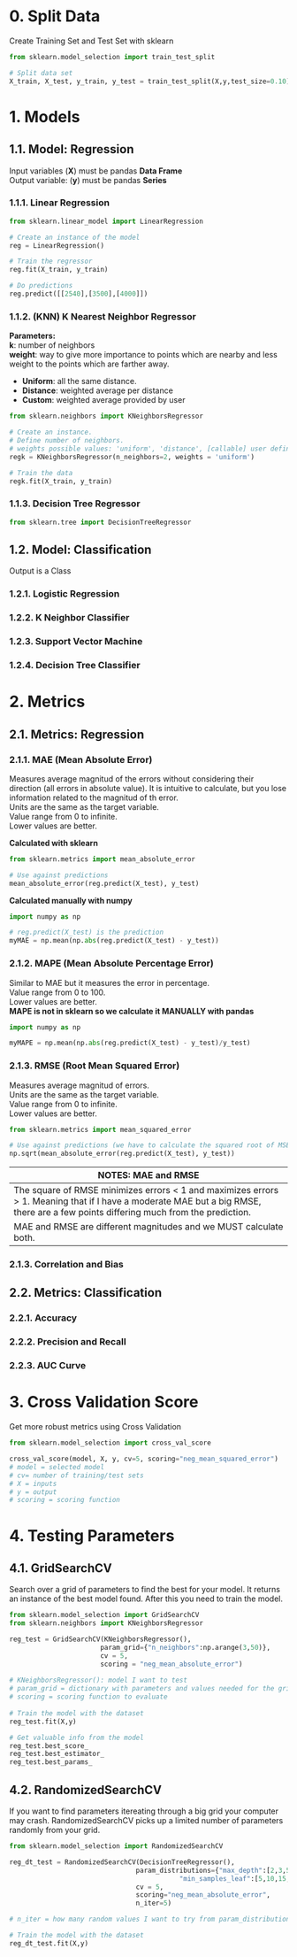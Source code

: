 # 0. Split Data
Create Training Set and Test Set with sklearn
```python
from sklearn.model_selection import train_test_split

# Split data set
X_train, X_test, y_train, y_test = train_test_split(X,y,test_size=0.10)
```

# 1. Models
## 1.1. Model: Regression
Input variables (**X**) must be pandas **Data Frame** <br />
Output variable: (**y**) must be pandas **Series**
### 1.1.1. Linear Regression
```python
from sklearn.linear_model import LinearRegression

# Create an instance of the model
reg = LinearRegression()

# Train the regressor
reg.fit(X_train, y_train)

# Do predictions
reg.predict([[2540],[3500],[4000]])

```
### 1.1.2. (KNN) K Nearest Neighbor Regressor
**Parameters:**<br />
**k**: number of neighbors <br />
**weight**: way to give more importance to points which are nearby and less weight to the points which are farther away. <br />
- **Uniform**: all the same distance.<br />
- **Distance**: weighted average per distance <br />
- **Custom**: weighted average provided by user

```python
from sklearn.neighbors import KNeighborsRegressor

# Create an instance.
# Define number of neighbors.
# weights possible values: 'uniform', 'distance', [callable] user defined function
regk = KNeighborsRegressor(n_neighbors=2, weights = 'uniform')

# Train the data
regk.fit(X_train, y_train)
```

### 1.1.3. Decision Tree Regressor

```python
from sklearn.tree import DecisionTreeRegressor
```
## 1.2. Model: Classification
Output is a Class

### 1.2.1. Logistic Regression
### 1.2.2. K Neighbor Classifier
### 1.2.3. Support Vector Machine
### 1.2.4. Decision Tree Classifier


# 2. Metrics
## 2.1. Metrics: Regression
### 2.1.1. MAE (Mean Absolute Error)
Measures average magnitud of the errors without considering their direction (all errors in absolute value).
It is intuitive to calculate, but you lose information related to the magnitud of th error.<br />
Units are the same as the target variable.<br />
Value range from 0 to infinite.<br />
Lower values are better.

**Calculated with sklearn**
```python
from sklearn.metrics import mean_absolute_error

# Use against predictions
mean_absolute_error(reg.predict(X_test), y_test)
```

**Calculated manually with numpy**
```python
import numpy as np

# reg.predict(X_test) is the prediction
myMAE = np.mean(np.abs(reg.predict(X_test) - y_test))
```

### 2.1.2. MAPE (Mean Absolute Percentage Error)
Similar to MAE but it measures the error in percentage.<br />
Value range from 0 to 100.<br />
Lower values are better.<br />
**MAPE is not in sklearn so we calculate it MANUALLY with pandas**
```python
import numpy as np

myMAPE = np.mean(np.abs(reg.predict(X_test) - y_test)/y_test)
```

### 2.1.3. RMSE (Root Mean Squared Error)
Measures average magnitud of errors.<br />
Units are the same as the target variable.<br />
Value range from 0 to infinite.<br />
Lower values are better.

```python
from sklearn.metrics import mean_squared_error

# Use against predictions (we have to calculate the squared root of MSE)
np.sqrt(mean_absolute_error(reg.predict(X_test), y_test))
```

| NOTES: MAE and RMSE |
| ------------------- |
| The square of RMSE minimizes errors < 1 and maximizes errors > 1. Meaning that if I have a moderate MAE but a big RMSE, there are a few points differing much from the prediction.
MAE and RMSE are different magnitudes and we MUST calculate both. |

### 2.1.3. Correlation and Bias

## 2.2. Metrics: Classification
### 2.2.1. Accuracy
### 2.2.2. Precision and Recall
### 2.2.3. AUC Curve

# 3. Cross Validation Score
Get more robust metrics using Cross Validation

```python
from sklearn.model_selection import cross_val_score

cross_val_score(model, X, y, cv=5, scoring="neg_mean_squared_error")
# model = selected model
# cv= number of training/test sets
# X = inputs
# y = output
# scoring = scoring function
```

# 4. Testing Parameters
## 4.1. GridSearchCV
Search over a grid of parameters to find the best for your model. It returns an instance of the best model found. After this you need to train the model.

```python
from sklearn.model_selection import GridSearchCV
from sklearn.neighbors import KNeighborsRegressor

reg_test = GridSearchCV(KNeighborsRegressor(),
                       param_grid={"n_neighbors":np.arange(3,50)},
                       cv = 5,
                       scoring = "neg_mean_absolute_error")
                       
# KNeighborsRegressor(): model I want to test
# param_grid = dictionary with parameters and values needed for the grid. These are model specific
# scoring = scoring function to evaluate
                       
# Train the model with the dataset
reg_test.fit(X,y)

# Get valuable info from the model
reg_test.best_score_
reg_test.best_estimator_
reg_test.best_params_
```
## 4.2. RandomizedSearchCV
If you want to find parameters itereating through a big grid your computer may crash. RandomizedSearchCV picks up a limited number of parameters randomly from your grid.

```python
from sklearn.model_selection import RandomizedSearchCV

reg_dt_test = RandomizedSearchCV(DecisionTreeRegressor(),
                                param_distributions={"max_depth":[2,3,5,8,10],
                                           "min_samples_leaf":[5,10,15,20,30,40]},
                                cv = 5,
                                scoring="neg_mean_absolute_error",
                                n_iter=5)

# n_iter = how many random values I want to try from param_distributions

# Train the model with the dataset
reg_dt_test.fit(X,y)
```
